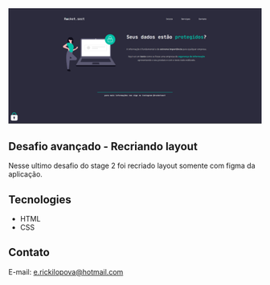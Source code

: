 <img src="./preview.png" alt="Preview do site"/>

## Desafio avançado - Recriando layout 
 Nesse ultimo desafio do stage 2 foi recriado layout somente com figma da aplicação.

##  Tecnologies
- HTML
- CSS

## Contato
E-mail: e.rickilopova@hotmail.com
